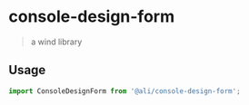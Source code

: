 # console-design-form

> a wind library


## Usage

```js
import ConsoleDesignForm from '@ali/console-design-form';
```

